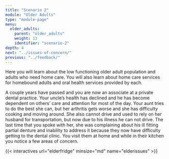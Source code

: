```yaml
---
title: "Scenario 2"
module: "Older Adults"
type: "module-page"
menu:
  older_adults:
    parent: "older_adults"
    weight: 13
    identifier: "scenario-2"
depth: 4
next: "../issues-of-concern/"
previous: "../feedback/"
---
```

<div class="pageblock"><p>Here you will learn about the low functioning older adult population and adults who need home care. You will also learn about home care services for homebound adults and oral health services provided by each. </p>
<p>A couple years have passed and you are now an associate at a private dental practice. Your uncle’s health has declined and he has become dependent on others’ care and attention for most of the day. Your aunt tries to do the best she can, but her arthritis gets worse and she has difficulty cooking and moving around. She also cannot drive and used to rely on her husband for transportation, but now due to his illness he can not drive. The last time that you spoke with her, she was complaining about his ill fitting partial denture and inability to address it because they now have difficulty getting to the dental clinic. You visit them at home and while in their kitchen you notice a few areas of concern.</p>
</div><div class="pageblock">
</div>

{{< interactives url="elderfridge" minsize="md" name="elderissues" >}}